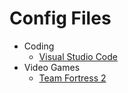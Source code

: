 # Config Files

* Coding
  * [Visual Studio Code](./Coding/VS_Code/)
* Video Games
  * [Team Fortress 2](./Vidya/TF2/)